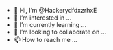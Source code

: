 - 👋 Hi, I’m @HackerydfdxzrhxE
- 👀 I’m interested in ...
- 🌱 I’m currently learning ...
- 💞️ I’m looking to collaborate on ...
- 📫 How to reach me ...

<!---
HackerydfdxzrhxE/HackerydfdxzrhxE is a ✨ special ✨ repository because its `README.md` (this file) appears on your GitHub profile.
You can click the Preview link to take a look at your changes.
--->
